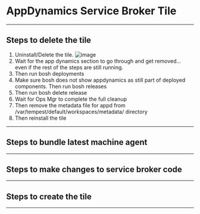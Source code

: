 AppDynamics Service Broker Tile 
===================

----------


Steps to delete the tile
-------------

 1. Uninstall/Delete the tile.
     ![image](https://github.com/Appdynamics/ServiceBroker-PCF/blob/master/images/PCF1.png)
 2. Wait for the app dynamics section to go through and get removed...
    even if the rest of the steps are still running.
 3. Then run bosh deployments
 4. Make sure bosh does not show appdynamics as still part of deployed
    components. Then run bosh releases
 5. Then run bosh delete release <appD-release-name>
 6. Wait for Ops Mgr to complete the full cleanup
 7. Then remove the metadata file for appd from
    /var/tempest/default/workspaces/metadata/ directory
 8. Then reinstall the tile


----------


 Steps to bundle latest machine agent
-------------------


----------


Steps to make changes to service broker code
-------------




----------


Steps to create the tile
--------------------




----------
